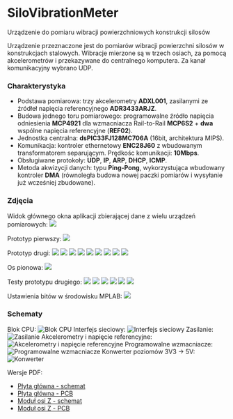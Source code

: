 # SiloVibrationMeter
Urządzenie do pomiaru wibracji powierzchniowych konstrukcji silosów

Urządzenie przeznaczone jest do pomiarów wibracji powierzchni silosów w konstrukcjach stalowych. Wibracje mierzone są w trzech osiach, za pomocą akcelerometrów i przekazywane do centralnego komputera.
Za kanał komunikacyjny wybrano UDP.

### Charakterystyka
  * Podstawa pomiarowa: trzy akcelerometry **ADXL001**, zasilanymi ze źródłeł napięcia referencyjnego **ADR3433ARJZ**.
  * Budowa jednego toru pomiarowego: programowalne źródło napięcia odniesienia **MCP4921** dla wzmacniacza Rail-to-Rail **MCP6S2** + **dwa** wspólne napięcia referencyjne (**REF02**).
  * Jednostka centralna: **dsPIC33FJ128MC706A** (16bit, architektura MIPS).
  * Komunikacja: kontroler ethernetowy **ENC28J60** z wbudowanym transformatorem separującym. Prędkośc komunikacji: **10Mbps**.
  * Obsługiwane protokoły: **UDP**, **IP**, **ARP**, **DHCP**, **ICMP**.
  * Metoda akwizycji danych: typu **Ping-Pong**, wykorzystująca wbudowany kontroler **DMA** (równoległa budowa nowej paczki pomiarów i wysyłanie już wcześniej zbudowane).

### Zdjęcia

Widok głównego okna aplikacji zbierającej dane z wielu urządzeń pomiarowych:
![](images/gui.png)

Prototyp pierwszy:
![](images/proto1.jpg)

Prototyp drugi:
![](images/proto2_1.jpg)
![](images/proto2_2.jpg)
![](images/proto2_3.jpg)
![](images/proto2_4.jpg)
![](images/proto2_5.jpg)
![](images/proto2_6.jpg)
![](images/proto2_7.jpg)
![](images/proto2_8.jpg)
![](images/proto2_9.jpg)

Os pionowa:
![](images/yaxis.jpg)

Testy prototypu drugiego:
![](images/test1.jpg)
![](images/test2.jpg)
![](images/test3.jpg)
![](images/test4.jpg)
![](images/test5.jpg)
![](images/test6.jpg)

Ustawienia bitów w środowisku MPLAB:
![](mplab_bits.png)


### Schematy
Blok CPU:
![Blok CPU](docs/main1.png)
Interfejs sieciowy:
![Interfejs sieciowy](docs/main2.png)
Zasilanie:
![Zasilanie](docs/main3.png)
Akcelerometry i napięcie referencyjne:
![Akcelerometry i napięcie referencyjne](docs/main4.png)
Programowalne wzmacniacze:
![Programowalne wzmacniacze](docs/main5.png)
Konwerter poziomów 3V3 -> 5V:
![Konwerter](docs/main6.png)

Wersje PDF:
  * [Płyta główna - schemat](main_schemat.pdf)
  * [Płyta główna - PCB](docs/main_PCB.pdf)
  * [Moduł osi Z - schemat](osZ_inv.pdf)
  * [Moduł osi Z - PCB](osZ_inv_PCB.pdf )

